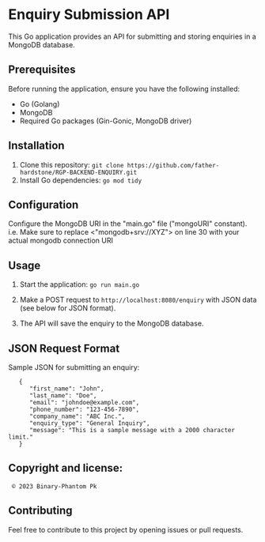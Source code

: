 # Enquiry Submission API

This Go application provides an API for submitting and storing enquiries in a MongoDB database.

## Prerequisites

Before running the application, ensure you have the following installed:

- Go (Golang)
- MongoDB
- Required Go packages (Gin-Gonic, MongoDB driver)

## Installation

1. Clone this repository:
   `git clone https://github.com/father-hardstone/RGP-BACKEND-ENQUIRY.git`
2. Install Go dependencies:
   `go mod tidy`

## Configuration
   Configure the MongoDB URI in the "main.go" file ("mongoURI" constant).
   i.e. Make sure to replace <"mongodb+srv://XYZ"> on line 30 with your actual mongodb connection URI

## Usage
1. Start the application:
`go run main.go`
3. Make a POST request to `http://localhost:8080/enquiry` with JSON data (see below for JSON format).

4. The API will save the enquiry to the MongoDB database.

## JSON Request Format
   Sample JSON for submitting an enquiry:
```
   {
      "first_name": "John",
      "last_name": "Doe",
      "email": "johndoe@example.com",
      "phone_number": "123-456-7890",
      "company_name": "ABC Inc.",
      "enquiry_type": "General Inquiry",
      "message": "This is a sample message with a 2000 character limit."
   }
```
## Copyright and license:

 `  © 2023 Binary-Phantom Pk `

## Contributing
   Feel free to contribute to this project by opening issues or pull requests.
   
